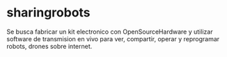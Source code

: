 sharingrobots
=============

Se busca fabricar un kit electronico con OpenSourceHardware y utilizar software de transmision en vivo para ver, compartir, operar y reprogramar robots, drones sobre internet.
